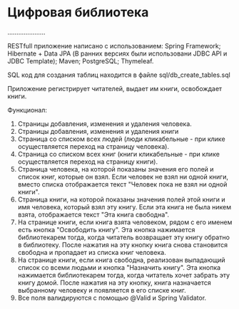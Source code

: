 # Цифровая библиотека
.....................

RESTfull приложение написано с использованием:
  Spring Framework;
  Hibernate + Data JPA (В ранних версиях были использовани JDBC API и JDBC Template);
  Maven;
  PostgreSQL;
  Thymeleaf.
  
 SQL код для создания таблиц находится в файле sql/db_create_tables.sql
 
 Приложение регистрирует читателей, выдает им книги, освобождает книги.
 
Функционал:
1) Страницы добавления, изменения и удаления человека.
2) Страницы добавления, изменения и удаления книги
3) Страница со списком всех людей (люди кликабельные - при клике осуществляется
переход на страницу человека).
4) Страница со списком всех книг (книги кликабельные - при клике осуществляется
переход на страницу книги).
5) Страница человека, на которой показаны значения его полей и список книг, которые он
взял. Если человек не взял ни одной книги, вместо списка отображается текст "Человек
пока не взял ни одной книги".
6) Страница книги, на которой показаны значения полей этой книги и имя человека,
который взял эту книгу. Если эта книга не была никем взята, отображается текст "Эта
книга свободна".
7) На странице книги, если книга взята человеком, рядом с его именем есть кнопка
"Освободить книгу". Эта кнопка нажимается библиотекарем тогда, когда читатель
возвращает эту книгу обратно в библиотеку. После нажатия на эту кнопку книга снова
становится свободна и пропадает из списка книг человека.
8) На странице книги, если книга свободна, реализован выпадающий список
со всеми людьми и кнопка "Назначить книгу". Эта кнопка нажимается библиотекарем
тогда, когда читатель хочет забрать эту книгу домой. После нажатия на эту кнопку, книга
назначается выбранному человеку и появляется в его списке книг.
9) Все поля валидируются с помощью @Valid и Spring Validator.
